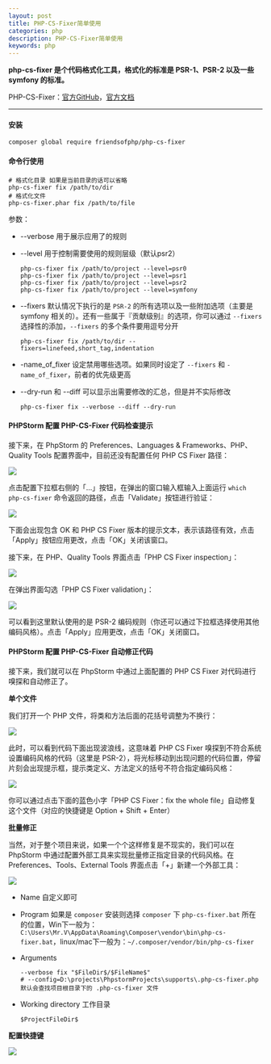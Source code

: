 ```yaml
---
layout: post
title: PHP-CS-Fixer简单使用
categories: php
description: PHP-CS-Fixer简单使用
keywords: php
---
```




**php-cs-fixer 是个代码格式化工具，格式化的标准是 PSR-1、PSR-2 以及一些 symfony 的标准。**

PHP-CS-Fixer：[官方GitHub](https://github.com/PHP-CS-Fixer/PHP-CS-Fixer)，[官方文档](https://cs.symfony.com/)

------



#### 安装

```
composer global require friendsofphp/php-cs-fixer
```



#### 命令行使用

```
# 格式化目录 如果是当前目录的话可以省略
php-cs-fixer fix /path/to/dir
# 格式化文件
php-cs-fixer.phar fix /path/to/file
```

参数：

- --verbose 用于展示应用了的规则

- --level 用于控制需要使用的规则层级（默认psr2）

  ```
  php-cs-fixer fix /path/to/project --level=psr0
  php-cs-fixer fix /path/to/project --level=psr1
  php-cs-fixer fix /path/to/project --level=psr2
  php-cs-fixer fix /path/to/project --level=symfony
  ```

- --fixers 默认情况下执行的是 `PSR-2` 的所有选项以及一些附加选项（主要是 symfony 相关的）。还有一些属于『贡献级别』的选项，你可以通过 `--fixers` 选择性的添加，`--fixers` 的多个条件要用逗号分开

  ```
  php-cs-fixer fix /path/to/dir --fixers=linefeed,short_tag,indentation
  ```

- -name_of_fixer 设定禁用哪些选项。如果同时设定了 `--fixers` 和 `-name_of_fixer`，前者的优先级更高

- --dry-run 和 --diff 可以显示出需要修改的汇总，但是并不实际修改

  ```
  php-cs-fixer fix --verbose --diff --dry-run
  ```



#### PHPStorm 配置 PHP-CS-Fixer 代码检查提示

接下来，在 PhpStorm 的 Preferences、Languages & Frameworks、PHP、Quality Tools 配置界面中，目前还没有配置任何 PHP CS Fixer 路径：

<img src="/images/posts/php/php_cs_fixer_use_step1.jpg" />

点击配置下拉框右侧的「...」按钮，在弹出的窗口输入框输入上面运行 `which php-cs-fixer` 命令返回的路径，点击「Validate」按钮进行验证：

<img src="/images/posts/php/php_cs_fixer_use_step2.jpg" />

下面会出现包含 OK 和 PHP CS Fixer 版本的提示文本，表示该路径有效，点击「Apply」按钮应用更改，点击「OK」关闭该窗口。

接下来，在 PHP、Quality Tools 界面点击「PHP CS Fixer inspection」：

<img src="/images/posts/php/php_cs_fixer_use_step3.jpg" />

在弹出界面勾选「PHP CS Fixer validation」：

<img src="/images/posts/php/php_cs_fixer_use_step4.jpg" />

可以看到这里默认使用的是 PSR-2 编码规则（你还可以通过下拉框选择使用其他编码风格）。点击「Apply」应用更改，点击「OK」关闭窗口。



#### PHPStorm 配置 PHP-CS-Fixer 自动修正代码

接下来，我们就可以在 PhpStorm 中通过上面配置的 PHP CS Fixer 对代码进行嗅探和自动修正了。

**单个文件**

我们打开一个 PHP 文件，将类和方法后面的花括号调整为不换行：

<img src="/images/posts/php/php_cs_fixer_use_step5.jpg" />

此时，可以看到代码下面出现波浪线，这意味着 PHP CS Fixer 嗅探到不符合系统设置编码风格的代码（这里是 PSR-2），将光标移动到出现问题的代码位置，停留片刻会出现提示框，提示类定义、方法定义的括号不符合指定编码风格：

<img src="/images/posts/php/php_cs_fixer_use_step6.jpg" />

你可以通过点击下面的蓝色小字「PHP CS Fixer：fix the whole file」自动修复这个文件（对应的快捷键是 Option + Shift + Enter）



**批量修正**

当然，对于整个项目来说，如果一个个这样修复是不现实的，我们可以在 PhpStorm 中通过配置外部工具来实现批量修正指定目录的代码风格。在 Preferences、Tools、External Tools 界面点击「+」新建一个外部工具：

<img src="/images/posts/php/php_cs_fixer_use_step7.jpg" />

- Name 自定义即可
- Program 如果是 `composer` 安装则选择 `composer` 下 `php-cs-fixer.bat` 所在的位置，Win下一般为： `C:\Users\Mr.V\AppData\Roaming\Composer\vendor\bin\php-cs-fixer.bat`，linux/mac下一般为：`~/.composer/vendor/bin/php-cs-fixer`

- Arguments 

  ```
  --verbose fix "$FileDir$/$FileName$"
  # --config=D:\projects\PhpstormProjects\supports\.php-cs-fixer.php 默认会查找项目根目录下的 .php-cs-fixer 文件
  ```

- Working directory 工作目录

  ```
  $ProjectFileDir$
  ```



**配置快捷键**

<img src="/images/posts/php/php_cs_fixer_use_step8.jpg" />
